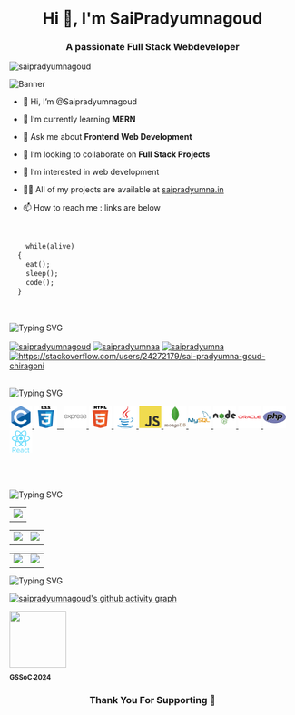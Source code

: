
<h1 align="center">Hi 👋, I'm SaiPradyumnagoud</h1>
<h3 align="center">A passionate Full Stack Webdeveloper </h3>

<p align="left"> <img src="https://komarev.com/ghpvc/?username=saipradyumnagoud&label=Profile%20views&color=0e75b6&style=flat" alt="saipradyumnagoud" /> </p>
 
![Banner](https://res.cloudinary.com/superfolio/image/upload/v1620689979/68747470733a2f2f692e70696e696d672e636f6d2f6f726967696e616c732f63362f33332f63322f63363333633230656465383266306530636564376435373064626533613166332e676966_yjuh2s.gif)



- 👋 Hi, I’m @Saipradyumnagoud
  
- 🌱 I’m currently learning **MERN**

- 💬 Ask me about **Frontend Web Development**
  
- 💞️ I’m looking to collaborate on **Full Stack Projects**

- 👀 I’m interested in web development

- 👨‍💻 All of my projects are available at  <a href="https://saipradyumna.netlify.app/" target="blank">saipradyumna.in</a> 

- 📫 How to reach me : links are below
<br/>

```
    while(alive)
  {
    eat();
    sleep();
    code();
  }
```
<br/>
<br/>
<img src="https://readme-typing-svg.demolab.com?font=Fira+Code&size=30&pause=1000&random=false&width=435&lines=%F0%9F%A7%91%E2%80%8D%F0%9F%92%BC+Connect+With+Me+" alt="Typing SVG" /></a>
<p align="left">
<a href="https://linkedin.com/in/saipradyumnagoudch" target="_blank"><img align="center" src="https://raw.githubusercontent.com/rahuldkjain/github-profile-readme-generator/master/src/images/icons/Social/linked-in-alt.svg" alt="saipradyumnagoud" height="30" width="40" /></a>
<a href="https://www.instagram.com/saipradyumna_ch" target="blank"><img align="center" src="https://raw.githubusercontent.com/rahuldkjain/github-profile-readme-generator/master/src/images/icons/Social/instagram.svg" alt="saipradyumnaa" height="30" width="40" /></a>
<a href="https://www.facebook.com/chiragoni.saipradyumna?mibextid=qi2Omg" target="blank"><img align="center" src="https://raw.githubusercontent.com/rahuldkjain/github-profile-readme-generator/master/src/images/icons/Social/facebook.svg" alt="saipradyumna" height="30" width="40" /></a>
  <a href="https://stackoverflow.com/users/24272179/sai-pradyumna-goud-chiragoni" target="blank"><img align="center" src="https://raw.githubusercontent.com/rahuldkjain/github-profile-readme-generator/master/src/images/icons/Social/stack-overflow.svg" alt="https://stackoverflow.com/users/24272179/sai-pradyumna-goud-chiragoni" height="30" width="40" /></a>
 
</p>
<br/>
<img src="https://readme-typing-svg.demolab.com?font=Fira+Code&size=30&pause=1000&random=false&width=435&lines=%F0%9F%A7%91%E2%80%8D%F0%9F%92%BC+Tech+Stack+" alt="Typing SVG" /></a>
<p align="left"> <a href="https://www.cprogramming.com/" target="_blank" rel="noreferrer"> <img src="https://raw.githubusercontent.com/devicons/devicon/master/icons/c/c-original.svg" alt="c" width="40" height="40"/> </a> <a href="https://www.w3schools.com/css/" target="_blank" rel="noreferrer"> <img src="https://raw.githubusercontent.com/devicons/devicon/master/icons/css3/css3-original-wordmark.svg" alt="css3" width="40" height="40"/> </a> <a href="https://expressjs.com" target="_blank" rel="noreferrer"> &nbsp <img src="https://raw.githubusercontent.com/devicons/devicon/master/icons/express/express-original-wordmark.svg" alt="express" width="40" height="40"/> </a> <a href="https://www.w3.org/html/" target="_blank" rel="noreferrer"> <img src="https://raw.githubusercontent.com/devicons/devicon/master/icons/html5/html5-original-wordmark.svg" alt="html5" width="40" height="40"/> </a> <a href="https://www.java.com" target="_blank" rel="noreferrer"> <img src="https://raw.githubusercontent.com/devicons/devicon/master/icons/java/java-original.svg" alt="java" width="40" height="40"/> </a> <a href="https://developer.mozilla.org/en-US/docs/Web/JavaScript" target="_blank" rel="noreferrer"> <img src="https://raw.githubusercontent.com/devicons/devicon/master/icons/javascript/javascript-original.svg" alt="javascript" width="40" height="40"/> </a> <a href="https://www.mongodb.com/" target="_blank" rel="noreferrer"> <img src="https://raw.githubusercontent.com/devicons/devicon/master/icons/mongodb/mongodb-original-wordmark.svg" alt="mongodb" width="40" height="40"/> </a> <a href="https://www.mysql.com/" target="_blank" rel="noreferrer"> <img src="https://raw.githubusercontent.com/devicons/devicon/master/icons/mysql/mysql-original-wordmark.svg" alt="mysql" width="40" height="40"/> </a> <a href="https://nodejs.org" target="_blank" rel="noreferrer"> <img src="https://raw.githubusercontent.com/devicons/devicon/master/icons/nodejs/nodejs-original-wordmark.svg" alt="nodejs" width="40" height="40"/> </a> <a href="https://www.oracle.com/" target="_blank" rel="noreferrer"> <img src="https://raw.githubusercontent.com/devicons/devicon/master/icons/oracle/oracle-original.svg" alt="oracle" width="40" height="40"/> </a> <a href="https://www.php.net" target="_blank" rel="noreferrer"> <img src="https://raw.githubusercontent.com/devicons/devicon/master/icons/php/php-original.svg" alt="php" width="40" height="40"/> </a> <a href="https://reactjs.org/" target="_blank" rel="noreferrer"> <img src="https://raw.githubusercontent.com/devicons/devicon/master/icons/react/react-original-wordmark.svg" alt="react" width="40" height="40"/> </a> </p>
<br/>
<br/>

<img src="https://readme-typing-svg.demolab.com?font=Fira+Code&size=30&pause=1000&random=false&width=435&lines=%F0%9F%93%8A+GitHub+Stats%3A" alt="Typing SVG" /></a>
<table width="100%" align="center">
<tr>
<td>
<img width="1500" src="http://github-profile-summary-cards.vercel.app/api/cards/profile-details?username=saipradyumnagoud&theme=transparent">
</td>
</tr>
</table>

<table width="100%">
  <tr>
    <td width="50%">
		  <img width="420" src="http://github-profile-summary-cards.vercel.app/api/cards/repos-per-language?username=saipradyumnagoud&theme=transparent"> 
        </a>
    </td>
    <td width="50%">
		  <img width="420" src="http://github-profile-summary-cards.vercel.app/api/cards/most-commit-language?username=saipradyumnagoud&theme=transparent">
        </a>
    </td>
  </tr>
</table>

<table width="100%">
  <tr>
    <td width="50%">
		  <img width="420" src="http://github-profile-summary-cards.vercel.app/api/cards/stats?username=saipradyumnagoud&theme=transparent">
        </a>
    </td>
    <td width="50%">
		  <img width="420" src="http://github-profile-summary-cards.vercel.app/api/cards/productive-time?username=saipradyumnagoud&theme=transparent&utcOffset=8">
        </a>
    </td>
  </tr>
</table>

 <img src="https://readme-typing-svg.demolab.com?font=Fira+Code&size=30&pause=1000&random=false&width=435&lines=%E2%9A%99%EF%B8%8F+Working+Graph%3A" alt="Typing SVG" /></a>

[![saipradyumnagoud's github activity graph](https://github-readme-activity-graph.vercel.app/graph?username=saipradyumnagoud&bg_color=151515&color=9e4c98&line=79ff97&point=818181&area=true&hide_border=true)](https://github.com/saipradyumnagoud/github-readme-activity-graph)

<a href="https://gssoc.girlscript.tech/"><img src="https://media.licdn.com/dms/image/C510BAQGSObrO0QPlMQ/company-logo_200_200/0/1630597186826/girlscriptsoc_logo?e=1722470400&v=beta&t=riGIryHFCH81TLbHmS3YZhyuz4ymzuYKgIXY0MpP14M" width=100px height=100px /><br /><sub><b>GSSoC 2024</b></sub></a>

   <h3 align="center">Thank You For Supporting 🫶</h3>
